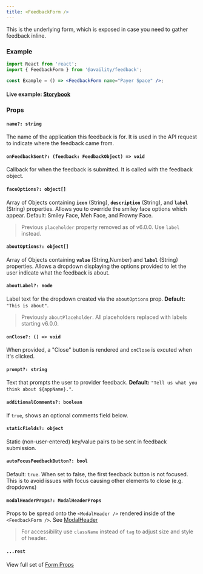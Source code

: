 ```yaml
---
title: <FeedbackForm />
---
```


This is the underlying form, which is exposed in case you need to gather feedback inline.

### Example

```jsx
import React from 'react';
import { FeedbackForm } from '@availity/feedback';

const Example = () => <FeedbackForm name="Payer Space" />;
```

#### Live example: [Storybook](https://availity.github.io/availity-react/storybook/?path=/story/components-feedback--with-form)

### Props

#### `name?: string`

The name of the application this feedback is for. It is used in the API request to indicate where the feedback came from.

#### `onFeedbackSent?: (feedback: FeedbackObject) => void`

Callback for when the feedback is submitted. It is called with the feedback object.

#### `faceOptions?: object[]`

Array of Objects containing **`icon`** (String), **`description`** (String), and **`label`** (String) properties. Allows you to override the smiley face options which appear. Default: Smiley Face, Meh Face, and Frowny Face.

> Previous `placeholder` property removed as of v6.0.0. Use `label` instead.

#### `aboutOptions?: object[]`

Array of Objects containing **`value`** (String,Number) and **`label`** (String) properties. Allows a dropdown displaying the options provided to let the user indicate what the feedback is about.

#### `aboutLabel?: node`

Label text for the dropdown created via the `aboutOptions` prop. **Default:** `"This is about"`.

> Previously `aboutPlaceholder`. All placeholders replaced with labels starting v6.0.0.

#### `onClose?: () => void`

When provided, a "Close" button is rendered and `onClose` is excuted when it's clicked.

#### `prompt?: string`

Text that prompts the user to provider feedback. **Default:** `"Tell us what you think about ${appName}."`.

#### `additionalComments?: boolean`

If `true`, shows an optional comments field below.

#### `staticFields?: object`

Static (non-user-entered) key/value pairs to be sent in feedback submission.

#### `autoFocusFeedbackButton?: bool`

Default: `true`. When set to false, the first feedback button is not focused. This is to avoid issues with focus causing other elements to close (e.g. dropdowns)

#### `modalHeaderProps?: ModalHeaderProps`

Props to be spread onto the `<ModalHeader />` rendered inside of the `<FeedbackForm />`. See [ModalHeader](https://github.com/reactstrap/reactstrap/blob/master/src/ModalHeader.js)

> For accessibility use `className` instead of `tag` to adjust size and style of header.

#### `...rest`

View full set of [Form Props](https://availity.github.io/availity-react/form/components/form/)
